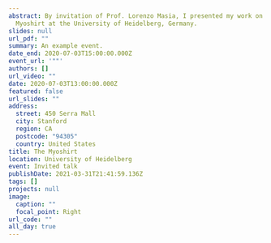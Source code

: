 ```yaml
---
abstract: By invitation of Prof. Lorenzo Masia, I presented my work on the
  Myoshirt at the University of Heidelberg, Germany.
slides: null
url_pdf: ""
summary: An example event.
date_end: 2020-07-03T15:00:00.000Z
event_url: '""'
authors: []
url_video: ""
date: 2020-07-03T13:00:00.000Z
featured: false
url_slides: ""
address:
  street: 450 Serra Mall
  city: Stanford
  region: CA
  postcode: "94305"
  country: United States
title: The Myoshirt
location: University of Heidelberg
event: Invited talk
publishDate: 2021-03-31T21:41:59.136Z
tags: []
projects: null
image:
  caption: ""
  focal_point: Right
url_code: ""
all_day: true
---
```

